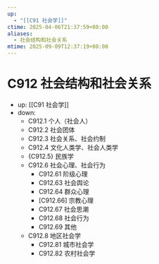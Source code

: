 ```yaml
---
up:
  - "[[C91 社会学]]"
ctime: 2025-04-06T21:37:59+08:00
aliases:
  - 社会结构和社会关系
mtime: 2025-09-09T12:37:19+08:00
---
```


# C912 社会结构和社会关系

- up: [[C91 社会学]]
- down:	
	- C912.1 个人（社会人）
	- C912.2 社会团体
	- C912.3 社会关系、社会约制
	- C912.4 文化人类学、社会人类学
	- {C912.5} 民族学
	- C912.6 社会心理、社会行为
		- C912.61 阶级心理
		- C912.63 社会舆论
		- C912.64 群众心理
		- [C912.66] 宗教心理
		- C912.67 社会思潮
		- C912.68 社会行为
		- C912.69 其他
	- C912.8 地区社会学
		- C912.81 城市社会学
		- C912.82 农村社会学
	
